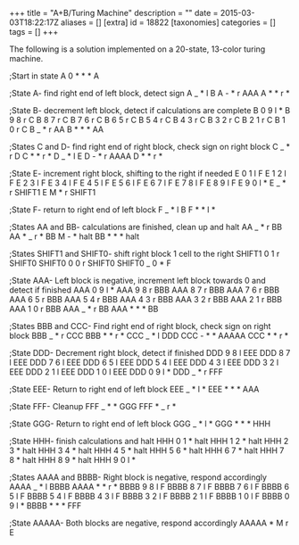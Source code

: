 +++
title = "A+B/Turing Machine"
description = ""
date = 2015-03-03T18:22:17Z
aliases = []
[extra]
id = 18822
[taxonomies]
categories = []
tags = []
+++

The following is a solution implemented on a 20-state, 13-color turing machine.

<lang>
;Start in state A
0 * * * A

;State A- find right end of left block, detect sign
A _ * l B
A - * r AAA
A * * r *

;State B- decrement left block, detect if calculations are complete
B 0 9 l *
B 9 8 r C
B 8 7 r C
B 7 6 r C
B 6 5 r C
B 5 4 r C
B 4 3 r C
B 3 2 r C
B 2 1 r C
B 1 0 r C
B _ * r AA
B * * * AA

;States C and D- find right end of right block, check sign on right block
C _ * r D
C * * r *
D _ * l E
D - * r AAAA
D * * r *

;State E- increment right block, shifting to the right if needed
E 0 1 l F
E 1 2 l F
E 2 3 l F
E 3 4 l F
E 4 5 l F
E 5 6 l F
E 6 7 l F
E 7 8 l F
E 8 9 l F
E 9 0 l *
E _ * r SHIFT1
E M * r SHIFT1

;State F- return to right end of left block
F _ * l B
F * * l *

;States AA and BB- calculations are finished, clean up and halt
AA _ * r BB
AA * _ r *
BB M - * halt
BB * * * halt

;States SHIFT1 and SHIFT0- shift right block 1 cell to the right
SHIFT1 0 1 r SHIFT0
SHIFT0 0 0 r SHIFT0
SHIFT0 _ 0 * F 

;State AAA- Left block is negative, increment left block towards 0 and detect if finished
AAA 0 9 l *
AAA 9 8 r BBB
AAA 8 7 r BBB
AAA 7 6 r BBB
AAA 6 5 r BBB
AAA 5 4 r BBB
AAA 4 3 r BBB
AAA 3 2 r BBB
AAA 2 1 r BBB
AAA 1 0 r BBB
AAA _ * r BB
AAA * * * BB

;States BBB and CCC- Find right end of right block, check sign on right block
BBB _ * r CCC
BBB * * r *
CCC _ * l DDD
CCC - * * AAAAA
CCC * * r *

;State DDD- Decrement right block, detect if finished
DDD 9 8 l EEE
DDD 8 7 l EEE
DDD 7 6 l EEE
DDD 6 5 l EEE
DDD 5 4 l EEE
DDD 4 3 l EEE
DDD 3 2 l EEE
DDD 2 1 l EEE
DDD 1 0 l EEE
DDD 0 9 l *
DDD _ * r FFF

;State EEE- Return to right end of left block
EEE _ * l *
EEE * * * AAA

;State FFF- Cleanup
FFF _ * * GGG
FFF * _ r *

;State GGG- Return to right end of left block
GGG _ * l *
GGG * * * HHH

;State HHH- finish calculations and halt
HHH 0 1 * halt
HHH 1 2 * halt
HHH 2 3 * halt
HHH 3 4 * halt
HHH 4 5 * halt
HHH 5 6 * halt
HHH 6 7 * halt
HHH 7 8 * halt
HHH 8 9 * halt
HHH 9 0 l *

;States AAAA and BBBB- Right block is negative, respond accordingly
AAAA _ * l BBBB
AAAA * * r * 
BBBB 9 8 l F
BBBB 8 7 l F
BBBB 7 6 l F
BBBB 6 5 l F
BBBB 5 4 l F
BBBB 4 3 l F
BBBB 3 2 l F
BBBB 2 1 l F
BBBB 1 0 l F
BBBB 0 9 l *
BBBB * * * FFF

;State AAAAA- Both blocks are negative, respond accordingly
AAAAA * M r E

```

